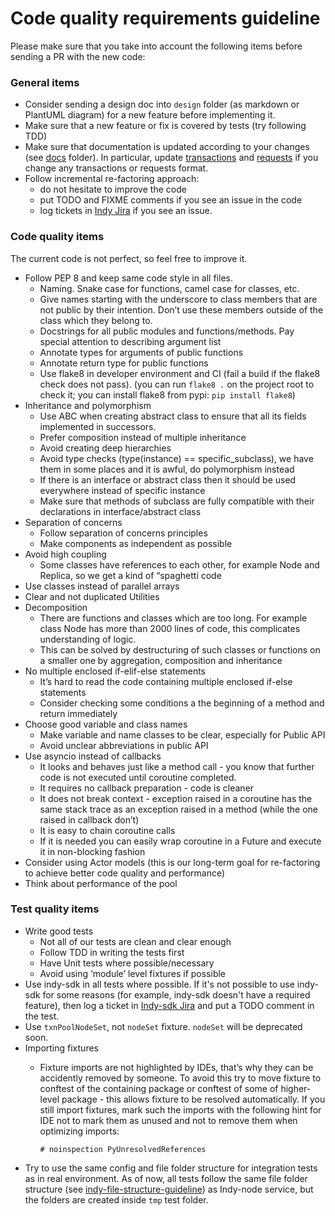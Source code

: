 # Code quality requirements guideline

Please make sure that you take into account the following items before sending a PR with the new code:

### General items
- Consider sending a design doc into `design` folder (as markdown or PlantUML diagram) for a new feature  before implementing it.
- Make sure that a new feature or fix is covered by tests (try following TDD)
- Make sure that documentation is updated according to your changes (see [docs](.) folder).
In particular, update [transactions](transactions.md) and [requests](requests.md) if you change any transactions or requests format.
- Follow incremental re-factoring approach: 
    - do not hesitate to improve the code
    - put TODO and FIXME comments if you see an issue in the code
    - log tickets in [Indy Jira](https://jira.hyperledger.org/secure/RapidBoard.jspa?rapidView=133&projectKey=INDY&view=planning.nodetail) if you see an issue.

### Code quality items
The current code is not perfect, so feel free to improve it. 
- Follow PEP 8 and keep same code style in all files.
    - Naming. Snake case for functions, camel case for classes, etc.
    - Give names starting with the underscore to class members that are not public by their intention. Don’t use these members outside of the class which they belong to.
    - Docstrings for all public modules and functions/methods. Pay special attention to describing argument list
    - Annotate types for arguments of public functions 
    - Annotate return type for public functions
    - Use flake8 in developer environment and CI (fail a build if the flake8 check does not pass).
    (you can run `flake8 .` on the project root to check it; you can install flake8 from pypi: `pip install flake8`)
- Inheritance and polymorphism
    - Use ABC when creating abstract class to ensure that all its fields implemented in successors.
    - Prefer composition instead of multiple inheritance
    - Avoid creating deep hierarchies
    - Avoid type checks (type(instance) == specific_subclass), we have them in some places and it is awful, do polymorphism instead
    - If there is an interface or abstract class then it should be used everywhere instead of specific instance
    - Make sure that methods of subclass are fully compatible with their declarations in interface/abstract class
- Separation of concerns
    - Follow separation of concerns principles
    - Make components as independent as possible
- Avoid high coupling
    - Some classes have references to each other, for example Node and Replica, so we get a kind of “spaghetti code
- Use classes instead of parallel arrays
- Clear and not duplicated Utilities
- Decomposition
    - There are  functions and classes which are too long. For example class Node has more than 2000 lines of code, this complicates understanding of  logic.
    - This can be solved by destructuring of such classes or functions on a smaller one by aggregation, composition and inheritance
- No multiple enclosed if-elif-else statements
    - It’s hard to read the code containing multiple enclosed if-else statements
    - Consider checking some conditions a the beginning of a method and return immediately
- Choose good variable and class names
    - Make variable and name classes to be clear, especially for Public API
    - Avoid unclear abbreviations in public API
- Use asyncio instead of callbacks
    - It  looks and behaves just like a method call - you know that further code is not executed until coroutine completed.
    - It requires no callback preparation - code is cleaner
    - It does not break context - exception raised in a coroutine has the same stack trace as an exception raised in a method (while the one raised in callback don’t)
    - It is easy to chain coroutine calls
    - If it is needed you can easily wrap coroutine in a Future and execute it in non-blocking fashion
- Consider using Actor models (this is our long-term goal for re-factoring to achieve better code quality and performance)     
- Think about performance of the pool


### Test quality items
- Write good tests
    - Not all of our tests are clean and clear enough
    - Follow TDD in writing the tests first
    - Have Unit tests where possible/necessary
    - Avoid using ‘module’ level fixtures if possible
- Use indy-sdk in all tests where possible. 
If it's not possible to use indy-sdk for some reasons 
(for example, indy-sdk doesn't have a required feature), then log a ticket in [Indy-sdk Jira](https://jira.hyperledger.org/secure/RapidBoard.jspa?rapidView=149&projectKey=IS&view=planning.nodetail)
 and put a TODO comment in the test.
- Use `txnPoolNodeSet`, not `nodeSet` fixture. `nodeSet` will be deprecated soon.
- Importing fixtures
    - Fixture imports are not highlighted by IDEs, that’s why they can be accidently removed by someone. To avoid this try to move fixture to conftest of the containing package or conftest of some of higher-level package - this allows fixture to be resolved automatically.
    If you still import fixtures, mark such the imports with the following hint for IDE not to mark them as unused and not to remove them when optimizing imports:
    
        `# noinspection PyUnresolvedReferences`
- Try to use the same config and file folder structure for integration tests as in real environment.
As of now, all tests follow the same file folder structure (see [indy-file-structure-guideline](indy-file-structure-guideline.md))
as Indy-node service, but the folders are created inside `tmp` test folder.
 

 